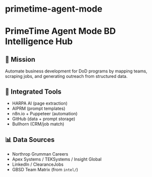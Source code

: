 # primetime-agent-mode
# PrimeTime Agent Mode BD Intelligence Hub

## 🎯 Mission
Automate business development for DoD programs by mapping teams, scraping jobs, and generating outreach from structured data.

## 🔌 Integrated Tools
- HARPA AI (page extraction)
- AIPRM (prompt templates)
- n8n.io + Puppeteer (automation)
- GitHub (data + prompt storage)
- Bullhorn (CRM/job match)

## 📊 Data Sources
- Northrop Grumman Careers
- Apex Systems / TEKSystems / Insight Global
- LinkedIn / ClearanceJobs
- GBSD Team Matrix (from `intel/`)
